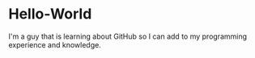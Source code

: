 # Hello-World

I'm a guy that is learning about GitHub so I can add to my programming experience and knowledge. 
